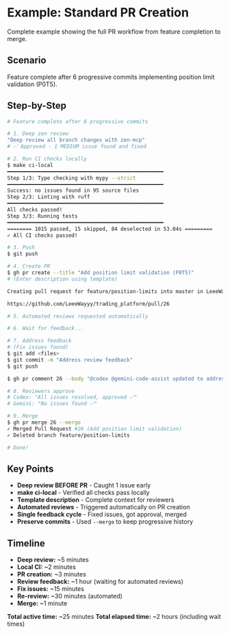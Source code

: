# Example: Standard PR Creation

Complete example showing the full PR workflow from feature completion to merge.

## Scenario

Feature complete after 6 progressive commits implementing position limit validation (P0T5).

## Step-by-Step

```bash
# Feature complete after 6 progressive commits

# 1. Deep zen review
"Deep review all branch changes with zen-mcp"
# ✅ Approved - 1 MEDIUM issue found and fixed

# 2. Run CI checks locally
$ make ci-local
━━━━━━━━━━━━━━━━━━━━━━━━━━━━━━━━━━━━━━━━━━━━━━━━━━━
Step 1/3: Type checking with mypy --strict
━━━━━━━━━━━━━━━━━━━━━━━━━━━━━━━━━━━━━━━━━━━━━━━━━━━
Success: no issues found in 95 source files
Step 2/3: Linting with ruff
━━━━━━━━━━━━━━━━━━━━━━━━━━━━━━━━━━━━━━━━━━━━━━━━━━━
All checks passed!
Step 3/3: Running tests
━━━━━━━━━━━━━━━━━━━━━━━━━━━━━━━━━━━━━━━━━━━━━━━━━━━
======== 1015 passed, 15 skipped, 84 deselected in 53.04s =========
✓ All CI checks passed!

# 3. Push
$ git push

# 4. Create PR
$ gh pr create --title "Add position limit validation (P0T5)"
# (Enter description using template)

Creating pull request for feature/position-limits into master in LeeeWayyy/trading_platform

https://github.com/LeeeWayyy/trading_platform/pull/26

# 5. Automated reviews requested automatically

# 6. Wait for feedback...

# 7. Address feedback
# (Fix issues found)
$ git add <files>
$ git commit -m "Address review feedback"
$ git push

$ gh pr comment 26 --body "@codex @gemini-code-assist updated to address your feedback, please verify"

# 8. Reviewers approve
# Codex: "All issues resolved, approved ✅"
# Gemini: "No issues found ✅"

# 9. Merge
$ gh pr merge 26 --merge
✓ Merged Pull Request #26 (Add position limit validation)
✓ Deleted branch feature/position-limits

# Done!
```

## Key Points

- **Deep review BEFORE PR** - Caught 1 issue early
- **make ci-local** - Verified all checks pass locally
- **Template description** - Complete context for reviewers
- **Automated reviews** - Triggered automatically on PR creation
- **Single feedback cycle** - Fixed issues, got approval, merged
- **Preserve commits** - Used `--merge` to keep progressive history

## Timeline

- **Deep review:** ~5 minutes
- **Local CI:** ~2 minutes
- **PR creation:** ~3 minutes
- **Review feedback:** ~1 hour (waiting for automated reviews)
- **Fix issues:** ~15 minutes
- **Re-review:** ~30 minutes (automated)
- **Merge:** ~1 minute

**Total active time:** ~25 minutes
**Total elapsed time:** ~2 hours (including wait times)
